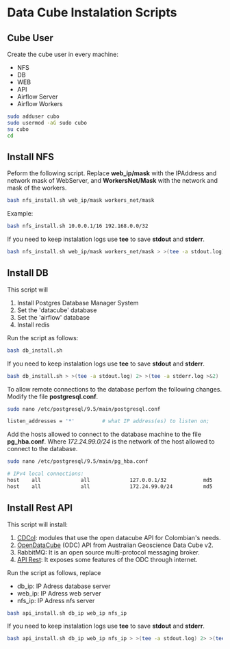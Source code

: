 # Data Cube Instalation Scripts

## Cube User

Create the cube user in every machine:

* NFS
* DB
* WEB
* API
* Airflow Server
* Airflow Workers

```sh 
sudo adduser cubo
sudo usermod -aG sudo cubo
su cubo
cd
```

## Install NFS

Peform the following script. Replace **web_ip/mask** with the IPAddress and network mask of WebServer, and **WorkersNet/Mask** with the network and mask of the workers.

```sh 
bash nfs_install.sh web_ip/mask workers_net/mask
```

Example:

```sh 
bash nfs_install.sh 10.0.0.1/16 192.168.0.0/32
```

If you need to keep instalation logs use **tee** to save **stdout** and **stderr**.

```sh
bash nfs_install.sh web_ip/mask workers_net/mask > >(tee -a stdout.log) 2> >(tee -a stderr.log >&2)
```


## Install DB

This script will

1. Install Postgres Database Manager System
2. Set the 'datacube' database
3. Set the 'airflow' database
4. Install redis

Run the script as follows:

```sh 
bash db_install.sh
```

If you need to keep instalation logs use **tee** to save **stdout** and **stderr**.

```sh
bash db_install.sh > >(tee -a stdout.log) 2> >(tee -a stderr.log >&2)
```

To allow remote connections to the database perfom the following changes. Modify the file **postgresql.conf**.

```sh 
sudo nano /etc/postgresql/9.5/main/postgresql.conf

listen_addresses = '*'         # what IP address(es) to listen on;
```

Add the hosts allowed to connect to the database machine to the file **pg_hba.conf**. Where *172.24.99.0/24* is the network of the host allowed to connect to the database.

```sh 
sudo nano /etc/postgresql/9.5/main/pg_hba.conf

# IPv4 local connections:
host    all             all             127.0.0.1/32            md5
host    all             all             172.24.99.0/24          md5
```

## Install Rest API

This script will install:

1. [CDCol](https://gitlab.virtual.uniandes.edu.co/datacube-ideam/CDCol): modules that use the open datacube API for Colombian's needs.
2. [OpenDataCube](https://gitlab.virtual.uniandes.edu.co/datacube-ideam/agdc-v2) (ODC) API from Australian Geoscience Data Cube v2.
3. RabbitMQ: It is an open source multi-protocol messaging broker.
4. [API Rest](https://gitlab.virtual.uniandes.edu.co/datacube-ideam/api-rest): It exposes some features of the ODC through internet.

Run the script as follows, replace

* db_ip: IP Adress database server
* web_ip: IP Adress web server 
* nfs_ip: IP Adress nfs server 

```sh 
bash api_install.sh db_ip web_ip nfs_ip
```

If you need to keep instalation logs use **tee** to save **stdout** and **stderr**.

```sh
bash api_install.sh db_ip web_ip nfs_ip > >(tee -a stdout.log) 2> >(tee -a stderr.log >&2)
```